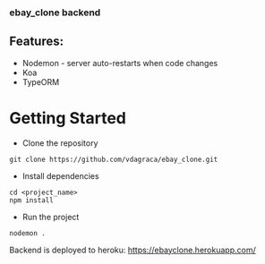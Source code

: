 ### ebay_clone backend

## Features:
 * Nodemon - server auto-restarts when code changes
 * Koa 
 * TypeORM 

# Getting Started
- Clone the repository
```
git clone https://github.com/vdagraca/ebay_clone.git
```
- Install dependencies
```
cd <project_name>
npm install
```
- Run the project
```
nodemon .
```

Backend is deployed to heroku: https://ebayclone.herokuapp.com/
